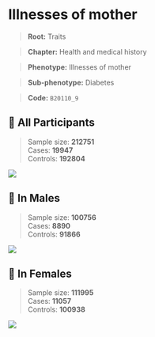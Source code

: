 # Illnesses of mother
> **Root:** Traits  

> **Chapter:** Health and medical history  

> **Phenotype:** Illnesses of mother  

> **Sub-phenotype:** Diabetes  

> **Code:** `B20110_9`

## 🧪 All Participants  
> Sample size: **212751**  
> Cases: **19947**  
> Controls: **192804**
<img src="/Traits/Figures/ALL/B20110_9.png"/>
<CsvTable src="/public/Traits/Data/ALL/LG_B20110_9.csv" label="🔍 View full results" />

## 👨 In Males  
> Sample size: **100756**  
> Cases: **8890**  
> Controls: **91866**
<img src="/Traits/Figures/Male/B20110_9.png"/>
<CsvTable src="/public/Traits/Data/Male/LG_B20110_9.csv" label="🔍 View full results" />

## 👩 In Females  
> Sample size: **111995**  
> Cases: **11057**  
> Controls: **100938**
<img src="/Traits/Figures/Female/B20110_9.png"/>
<CsvTable src="/public/Traits/Data/Female/LG_B20110_9.csv" label="🔍 View full results" />
